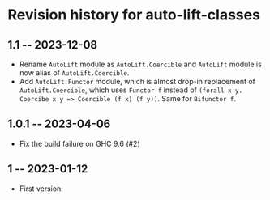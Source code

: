 # Revision history for auto-lift-classes

## 1.1 -- 2023-12-08

* Rename `AutoLift` module as `AutoLift.Coercible` and
  `AutoLift` module is now alias of `AutoLift.Coercible`.
* Add `AutoLift.Functor` module, which is almost drop-in replacement of `AutoLift.Coercible`,
  which uses `Functor f` instead of `(forall x y. Coercibe x y => Coercible (f x) (f y))`.
  Same for `Bifunctor f`.

## 1.0.1 -- 2023-04-06

* Fix the build failure on GHC 9.6 (#2)

## 1 -- 2023-01-12

* First version.
